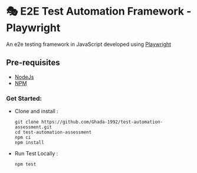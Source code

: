 # 🎭 E2E Test Automation Framework - Playwright

An e2e testing framework in JavaScript developed using [Playwright](https://playwright.dev/)

## Pre-requisites

-   [NodeJs](https://nodejs.org/en/)
-   [NPM](https://www.npmjs.com/)

### Get Started:

-   Clone and install :

    ```
    git clone https://github.com/Ghada-1992/test-automation-assessment.git
    cd test-automation-assessment
    npm ci
    npm install
    ```

-   Run Test Locally :
    ```
    npm test
    ```
